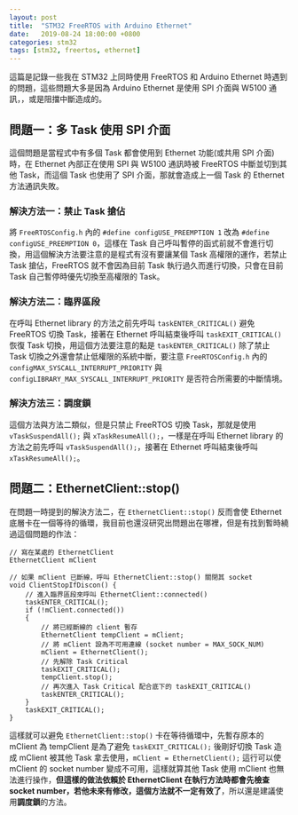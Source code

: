 ```yaml
---
layout: post
title:  "STM32 FreeRTOS with Arduino Ethernet"
date:   2019-08-24 18:00:00 +0800
categories: stm32
tags: [stm32, freertos, ethernet]
---
```


這篇是記錄一些我在 STM32 上同時使用 FreeRTOS 和 Arduino Ethernet 時遇到的問題，這些問題大多是因為 Arduino Ethernet 是使用 SPI 介面與 W5100 通訊，，或是阻擋中斷造成的。

## 問題一：多 Task 使用 SPI 介面

這個問題是當程式中有多個 Task 都會使用到 Ethernet 功能(或共用 SPI 介面)時，在 Ethernet 內部正在使用 SPI 與 W5100 通訊時被 FreeRTOS 中斷並切到其他 Task，而這個 Task 也使用了 SPI 介面，那就會造成上一個 Task 的 Ethernet 方法通訊失敗。

### 解決方法一：禁止 Task 搶佔

將 `FreeRTOSConfig.h` 內的 `#define configUSE_PREEMPTION 1` 改為 `#define configUSE_PREEMPTION 0`，這樣在 Task 自己呼叫暫停的函式前就不會進行切換，用這個解決方法要注意的是程式有沒有要讓某個 Task 高權限的運作，若禁止 Task 搶佔，FreeRTOS 就不會因為目前 Task 執行過久而進行切換，只會在目前 Task 自己暫停時優先切換至高權限的 Task。

### 解決方法二：臨界區段

在呼叫 Ethernet library 的方法之前先呼叫 `taskENTER_CRITICAL()` 避免 FreeRTOS 切換 Task，接著在 Ethernet 呼叫結束後呼叫 `taskEXIT_CRITICAL()` 恢復 Task 切換，用這個方法要注意的點是 `taskENTER_CRITICAL()` 除了禁止 Task 切換之外還會禁止低權限的系統中斷，要注意 `FreeRTOSConfig.h` 內的 `configMAX_SYSCALL_INTERRUPT_PRIORITY` 與 `configLIBRARY_MAX_SYSCALL_INTERRUPT_PRIORITY` 是否符合所需要的中斷情境。

### 解決方法三：調度鎖

這個方法與方法二類似，但是只禁止 FreeRTOS 切換 Task，那就是使用 `vTaskSuspendAll();` 與 `xTaskResumeAll();`，一樣是在呼叫 Ethernet library 的方法之前先呼叫 `vTaskSuspendAll();`，接著在 Ethernet 呼叫結束後呼叫 `xTaskResumeAll();`。

## 問題二：EthernetClient::stop()

在問題一時提到的解決方法二，在 `EthernetClient::stop()` 反而會使 Ethernet 底層卡在一個等待的循環，我目前也還沒研究出問題出在哪裡，但是有找到暫時繞過這個問題的作法：

    // 寫在某處的 EthernetClient
    EthernetClient mClient

    // 如果 mClient 已斷線，呼叫 EthernetClient::stop() 關閉其 socket
    void ClientStopIfDiscon() {
        // 進入臨界區段來呼叫 EthernetClient::connected()
        taskENTER_CRITICAL();
        if (!mClient.connected())
        {
            // 將已經斷線的 client 暫存
            EthernetClient tempClient = mClient;
            // 將 mClient 設為不可用連線 (socket number = MAX_SOCK_NUM)
            mClient = EthernetClient();
            // 先解除 Task Critical
            taskEXIT_CRITICAL();
            tempClient.stop();
            // 再次進入 Task Critical 配合底下的 taskEXIT_CRITICAL()
            taskENTER_CRITICAL();
        }
        taskEXIT_CRITICAL();
    }

這樣就可以避免 `EthernetClient::stop()` 卡在等待循環中，先暫存原本的 mClient 為 tempClient 是為了避免 `taskEXIT_CRITICAL();` 後剛好切換 Task 造成 mClient 被其他 Task 拿去使用，`mClient = EthernetClient();` 這行可以使 mClient 的 socket number 變成不可用，這樣就算其他 Task 使用 mClient 也無法進行操作，**但這樣的做法依賴於 EthernetClient 在執行方法時都會先檢查 socket number，若他未來有修改，這個方法就不一定有效了**，所以還是建議使用**調度鎖**的方法。
